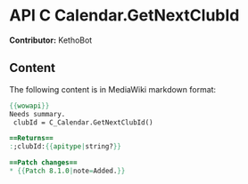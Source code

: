 # API C Calendar.GetNextClubId

**Contributor:** KethoBot

## Content

The following content is in MediaWiki markdown format:

```mediawiki
{{wowapi}}
Needs summary.
 clubId = C_Calendar.GetNextClubId()

==Returns==
:;clubId:{{apitype|string?}}

==Patch changes==
* {{Patch 8.1.0|note=Added.}}
```